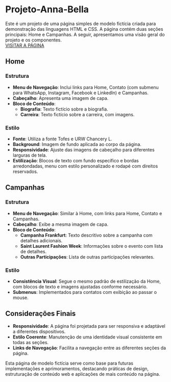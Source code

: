 # Projeto-Anna-Bella

Este é um projeto de uma página simples de modelo fictícia criada para demonstração das linguagens HTML e CSS. A página contém duas seções principais: Home e Campanhas. A seguir, apresentamos uma visão geral do projeto e os componentes. <br>
[VISITAR A PÁGINA]([http://url.com](https://joao-ribeiro72.github.io/Projeto-Anna-Bella/))


## Home

### Estrutura

- **Menu de Navegação**: Inclui links para Home, Contato (com submenu para WhatsApp, Instagram, Facebook e LinkedIn) e Campanhas.
- **Cabeçalho**: Apresenta uma imagem de capa.
- **Bloco de Conteúdo**:
  - **Biografia**: Texto fictício sobre a biografia.
  - **Carreira**: Texto fictício sobre a carreira, com imagens.

### Estilo

- **Fonte**: Utiliza a fonte Tofes e URW Chancery L.
- **Background**: Imagem de fundo aplicada ao corpo da página.
- **Responsividade**: Ajuste das imagens de cabeçalho para diferentes larguras de tela.
- **Estilização**: Blocos de texto com fundo específico e bordas arredondadas, menu com estilo personalizado e rodapé com direitos reservados.

## Campanhas

### Estrutura

- **Menu de Navegação**: Similar à Home, com links para Home, Contato e Campanhas.
- **Cabeçalho**: Exibe a mesma imagem de capa.
- **Bloco de Conteúdo**:
  - **Campanha Frankfurt**: Texto descritivo sobre a campanha com detalhes adicionais.
  - **Saint Laurent Fashion Week**: Informações sobre o evento com lista de detalhes.
  - **Outras Participações**: Lista de outras participações relevantes.

### Estilo

- **Consistência Visual**: Segue o mesmo padrão de estilização da Home, com blocos de texto e imagens ajustadas conforme necessário.
- **Submenus**: Implementados para contatos com exibição ao passar o mouse.

## Considerações Finais

- **Responsividade**: A página foi projetada para ser responsiva e adaptável a diferentes dispositivos.
- **Estilo Coerente**: Manutenção de uma identidade visual consistente em todas as seções.
- **Links de Navegação**: Facilita a navegação entre as diferentes seções da página.

Esta página de modelo fictícia serve como base para futuras implementações e aprimoramentos, destacando práticas de design, estruturação de conteúdo web e aplicações de mais conteúdo na página.

